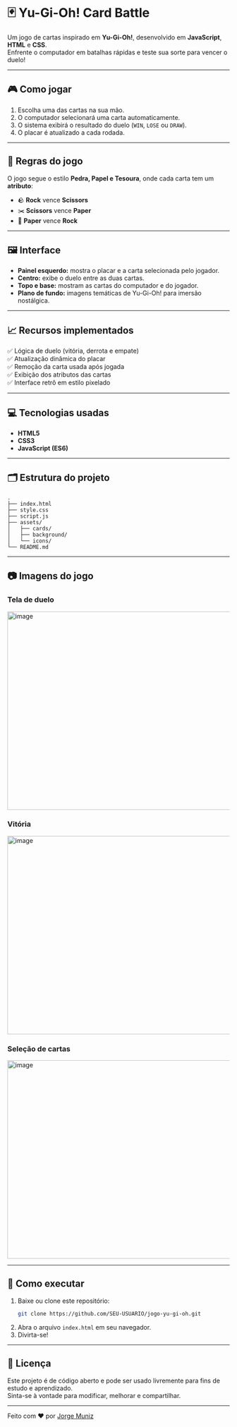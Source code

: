 # 🃏 Yu-Gi-Oh! Card Battle

Um jogo de cartas inspirado em **Yu-Gi-Oh!**, desenvolvido em **JavaScript**, **HTML** e **CSS**.  
Enfrente o computador em batalhas rápidas e teste sua sorte para vencer o duelo!

---

## 🎮 Como jogar

1. Escolha uma das cartas na sua mão.
2. O computador selecionará uma carta automaticamente.
3. O sistema exibirá o resultado do duelo (`WIN`, `LOSE` ou `DRAW`).
4. O placar é atualizado a cada rodada.

---

## 🧠 Regras do jogo

O jogo segue o estilo **Pedra, Papel e Tesoura**, onde cada carta tem um **atributo**:

- 🪨 **Rock** vence **Scissors**
- ✂️ **Scissors** vence **Paper**
- 📜 **Paper** vence **Rock**

---

## 🖼️ Interface

- **Painel esquerdo:** mostra o placar e a carta selecionada pelo jogador.
- **Centro:** exibe o duelo entre as duas cartas.
- **Topo e base:** mostram as cartas do computador e do jogador.
- **Plano de fundo:** imagens temáticas de Yu-Gi-Oh! para imersão nostálgica.

---

## 📈 Recursos implementados

✅ Lógica de duelo (vitória, derrota e empate)  
✅ Atualização dinâmica do placar  
✅ Remoção da carta usada após jogada  
✅ Exibição dos atributos das cartas  
✅ Interface retrô em estilo pixelado

---

## 💻 Tecnologias usadas

- **HTML5**
- **CSS3**
- **JavaScript (ES6)**

---

## 🗂️ Estrutura do projeto

```
.
├── index.html
├── style.css
├── script.js
├── assets/
│   ├── cards/
│   ├── background/
│   └── icons/
└── README.md
```

---

## 📷 Imagens do jogo

### Tela de duelo

<img width="800" height="450" alt="image" src="https://github.com/user-attachments/assets/d45f7b59-c1e2-4c52-9980-4eb9fa3a844e" />


### Vitória

<img width="800" height="450" alt="image" src="https://github.com/user-attachments/assets/0c630e3f-835c-4425-a5c2-e085c204992a" />


### Seleção de cartas

<img width="800" height="450" alt="image" src="https://github.com/user-attachments/assets/b07d8096-6475-466c-8591-e1f90ff9083f" />


---

## 🚀 Como executar

1. Baixe ou clone este repositório:
   ```bash
   git clone https://github.com/SEU-USUARIO/jogo-yu-gi-oh.git
   ```
2. Abra o arquivo `index.html` em seu navegador.
3. Divirta-se!

---

## 📜 Licença

Este projeto é de código aberto e pode ser usado livremente para fins de estudo e aprendizado.  
Sinta-se à vontade para modificar, melhorar e compartilhar.

---

Feito com ❤️ por [Jorge Muniz](https://github.com/jorgemunizf)

